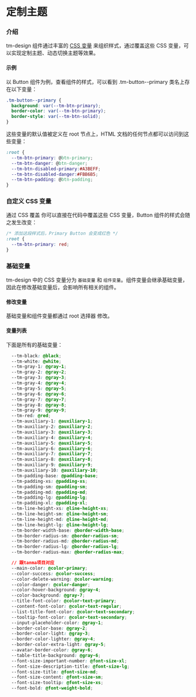 # 定制主题

### 介绍

tm-design 组件通过丰富的 [CSS 变量](https://developer.mozilla.org/zh-CN/docs/Web/CSS/Using_CSS_custom_properties) 来组织样式，通过覆盖这些 CSS 变量，可以实现定制主题、动态切换主题等效果。

#### 示例

以 Button 组件为例，查看组件的样式，可以看到 .tm-button--primary 类名上存在以下变量：

```CSS
.tm-button--primary {
  background: var(--tm-btn-primary);
  border-color: var(--tm-btn-primary);
  border-style: var(--tm-btn-solid);
}
```

这些变量的默认值被定义在 root 节点上，HTML 文档的任何节点都可以访问到这些变量：

```CSS
:root {
  --tm-btn-primary: @btn-primary;
  --tm-btn-danger: @btn-danger;
  --tm-btn-disabled-primary:#A3BEFF;
  --tm-btn-disabled-danger:#FBB6B5;
  --tm-btn-padding: @btn-padding;
}
```

### 自定义 CSS 变量

通过 CSS 覆盖
你可以直接在代码中覆盖这些 CSS 变量，Button 组件的样式会随之发生改变：

```CSS
/* 添加这段样式后，Primary Button 会变成红色 */
:root {
  --tm-btn-primary: red;
}
```

### 基础变量

tm-design 中的 CSS 变量分为 `基础变量` 和 `组件变量`。组件变量会继承基础变量，因此在修改基础变量后，会影响所有相关的组件。

#### 修改变量

基础变量和组件变量都通过 root 选择器 修改。

#### 变量列表

下面是所有的基础变量：

```CSS
  --tm-black: @black;
  --tm-white: @white;
  --tm-gray-1: @gray-1;
  --tm-gray-2: @gray-2;
  --tm-gray-3: @gray-3;
  --tm-gray-4: @gray-4;
  --tm-gray-5: @gray-5;
  --tm-gray-6: @gray-6;
  --tm-gray-7: @gray-7;
  --tm-gray-8: @gray-8;
  --tm-gray-9: @gray-9;
  --tm-red: @red;
  --tm-auxiliary-1: @auxiliary-1;
  --tm-auxiliary-2: @auxiliary-2;
  --tm-auxiliary-3: @auxiliary-3;
  --tm-auxiliary-4: @auxiliary-4;
  --tm-auxiliary-5: @auxiliary-5;
  --tm-auxiliary-6: @auxiliary-6;
  --tm-auxiliary-7: @auxiliary-7;
  --tm-auxiliary-8: @auxiliary-8;
  --tm-auxiliary-9: @auxiliary-9;
  --tm-auxiliary-10: @auxiliary-10;
  --tm-padding-base: @padding-base;
  --tm-padding-xs: @padding-xs;
  --tm-padding-sm: @padding-sm;
  --tm-padding-md: @padding-md;
  --tm-padding-lg: @padding-lg;
  --tm-padding-xl: @padding-xl;
  --tm-line-height-xs: @line-height-xs;
  --tm-line-height-sm: @line-height-sm;
  --tm-line-height-md: @line-height-md;
  --tm-line-height-lg: @line-height-lg;
  --tm-border-width-base: @border-width-base;
  --tm-border-radius-sm: @border-radius-sm;
  --tm-border-radius-md: @border-radius-md;
  --tm-border-radius-lg: @border-radius-lg;
  --tm-border-radius-max: @border-radius-max;

  // 跟tanma项目对应
  --main-color: @color-primary;
  --color-success: @color-success;
  --color-delete-warning: @color-warning;
  --color-danger: @color-danger;
  --color-hover-background: @gray-4;
  --color-background: @gray-7;
  --title-font-color: @color-text-primary;
  --content-font-color: @color-text-regular;
  --list-title-font-color: @color-text-secondary;
  --tooltip-font-color: @color-text-secondary;
  --input-placeholder-color: @gray-1;
  --border-color-base: @gray-2;
  --border-color-light: @gray-3;
  --border-color-lighter: @gray-4;
  --border-color-extra-light: @gray-5;
  --avatar-border-color: @gray-6;
  --table-title-background: @gray-6;
  --font-size-important-number: @font-size-xl;
  --font-size-description-title: @font-size-lg;
  --font-size-title: @font-size-md;
  --font-size-content: @font-size-sm;
  --font-size-tooltip: @font-size-xs;
  --font-bold: @font-weight-bold;
```